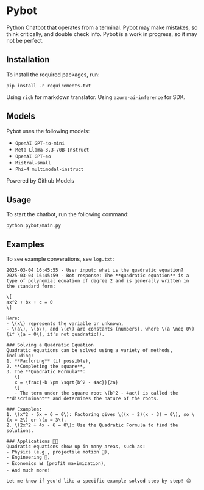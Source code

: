 # Pybot
Python Chatbot that operates from a terminal.
Pybot may make mistakes, so think critically, and double check info.
Pybot is a work in progress, so it may not be perfect.

## Installation
To install the required packages, run:
```
pip install -r requirements.txt
```
Using `rich` for markdown translator.
Using `azure-ai-inference` for SDK.

## Models
Pybot uses the following models:
- `OpenAI GPT-4o-mini`
- `Meta Llama-3.3-70B-Instruct`
- `OpenAI GPT-4o`
- `Mistral-small`
- `Phi-4 multimodal-instruct`
  
Powered by Github Models


## Usage
To start the chatbot, run the following command:
```
python pybot/main.py
```
## Examples
To see example converations, see `log.txt`:
```
2025-03-04 16:45:55 - User input: what is the quadratic equation?
2025-03-04 16:45:59 - Bot response: The **quadratic equation** is a type of polynomial equation of degree 2 and is generally written in the standard form:

\[
ax^2 + bx + c = 0
\]

Here:
- \(x\) represents the variable or unknown,
- \(a\), \(b\), and \(c\) are constants (numbers), where \(a \neq 0\) (if \(a = 0\), it's not quadratic!).

### Solving a Quadratic Equation
Quadratic equations can be solved using a variety of methods, including:
1. **Factoring** (if possible),
2. **Completing the square**,
3. The **Quadratic Formula**:
   \[
   x = \frac{-b \pm \sqrt{b^2 - 4ac}}{2a}
   \]
   - The term under the square root \(b^2 - 4ac\) is called the **discriminant** and determines the nature of the roots.

### Examples:
1. \(x^2 - 5x + 6 = 0\): Factoring gives \((x - 2)(x - 3) = 0\), so \(x = 2\) or \(x = 3\).
2. \(2x^2 + 4x - 6 = 0\): Use the Quadratic Formula to find the solutions.

### Applications 🧠✨
Quadratic equations show up in many areas, such as:
- Physics (e.g., projectile motion 🏀),
- Engineering 📐,
- Economics 📊 (profit maximization),
- And much more!

Let me know if you'd like a specific example solved step by step! 😊
```
